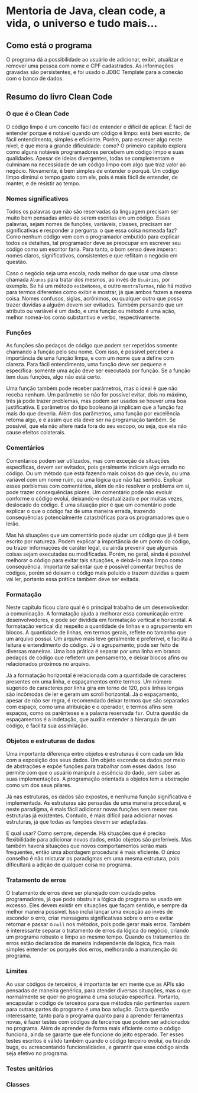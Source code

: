 # Mentoria de Java, clean code, a vida, o universo e tudo mais...

## Como está o programa

O programa dá a possibilidade ao usuário de adicionar, exibir, atualizar e remover uma pessoa com nome e CPF cadastrados.
As informações gravadas são persistentes, e foi usado o JDBC Template para a conexão com o banco de dados.

## Resumo do livro Clean Code

### O que é o Clean Code
O código limpo é um conceito fácil de entender e difícil de aplicar. 
É fácil de entender porque é notável quando um código é limpo: está bem escrito, de fácil entendimento, simples e eficiente. 
Porém, para escrever algo neste nível, é que mora a grande dificuldade: como? 
O primeiro capítulo explora como alguns notáveis programadores percebem um código limpo e suas qualidades. 
Apesar de ideias divergentes, todas se complementam e culminam na necessidade de um código limpo com algo que traz valor ao negócio.
Novamente, é bem simples de entender o porquê. Um código limpo diminui o tempo gasto com ele, pois é mais fácil de entender, de manter, e de resistir ao tempo.

###  Nomes significativos
Todos os palavras que não são reservadas da linguagem precisam ser muito bem pensadas antes de serem escritas em um código. 
Essas palavras, sejam nomes de funções, variáveis, classes, precisam ser significativas e responder a pergunta: o que essa coisa nomeada faz?
Como nenhum código vem com o programador embutido para explicar todos os detalhes, tal programador deve se preocupar em escrever seu código como um escritor faria.
Para tanto, o bom senso deve imperar: nomes claros, significativos, consistentes e que reflitam o negócio em questão.

Caso o negócio seja uma escola, nada melhor do que usar uma classe chamada `Alunos` para tratar dos mesmos, ao invés de `Usuários`, por exemplo. 
Se há um método `exibeNomes`, e outro `mostraTurmas`, não há motivo para termos diferentes como exibir e mostrar, já que ambos fazem a mesma coisa.
Nomes confusos, siglas, acrônimos, ou qualquer outro que possa trazer dúvidas a alguém devem ser evitados. 
Também pensando que um atributo ou variável é um dado, e uma função ou método é uma ação, melhor nomeá-los como substantivo e verbo, respectivamente.

### Funções
As funções são pedaços de código que podem ser repetidos somente chamando a função pelo seu nome.
Com isso, é possível perceber a importância de uma função limpa, e com um nome que a define com clareza.
Para fácil entendimento, uma função deve ser pequena e específica: somente uma ação deve ser executada por função.
Se a função tem duas funções, algo não está certo.

Uma função também pode receber parâmetros, mas o ideal é que não receba nenhum.
Um parâmetro se não for possível evitar, dois no máximo, três já pode trazer problemas, mas podem ser usados se houver uma boa justificativa.
E parâmetros do tipo booleano já implicam que a função faz mais do que deveria.
Além dos parâmetros, uma função por excelência retorna algo, e é assim que ela deve ser na programação também. 
Se possível, que ela não altere nada fora do seu escopo, ou seja, que ela não cause efeitos colaterais.

### Comentários
Comentários podem ser utilizados, mas com exceção de situações específicas, devem ser evitados, pois geralmente indicam algo errado no código.
Ou um método que está fazendo mais coisas do que devia, ou uma variável com um nome ruim, ou uma lógica que não faz sentido.
Explicar esses porblemas com comentários, além de não resolver o problema em si, pode trazer consequências piores.
Um comentário pode não evoluir conforme o código evolui, deixando-o desatualizado e por muitas vezes, deslocado do código.
E uma situação pior é que um comentário pode explicar o que o código faz de uma maneira errada, trazendo consequências potencialmente catastróficas para os programadores que o lerão.

Mas há situações que um comentário pode ajudar um código que já é bem escrito por natureza. 
Podem explicar a importância de um ponto do código, ou trazer informações de caráter legal, ou ainda prevenir que algumas coisas sejam executadas ou modificadas.
Porém, no geral, ainda é possível melhorar o código para evitar tais situações, e deixá-lo mais limpo como consequência.
Importante salientar que é possível comentar trechos de códigos, porém só deixam o código mais poluído e trazem dúvidas a quem vai ler, portanto essa prática também deve ser evitada.

### Formatação
Neste capítulo ficou claro qual é o principal trabalho de um desenvolvedor: a comunicação. 
A formatação ajuda a melhorar essa comunicação entre desenvolvedores, e pode ser dividida em formatação vertical e horizontal.
A formatação vertical diz respeito a quantidade de linhas e o agrupamento em blocos.
A quantidade de linhas, em termos gerais, reflete no tamanho que um arquivo possui. 
Um arquivo mais leve geralmente é preferível, e facilita a leitura e entendimento do código.
Já o agrupamento, pode ser feito de diversas maneiras. 
Uma boa prática é separar por uma linha em branco pedaços de código que refletem um pensamento, e deixar blocos afins ou relacionados próximos no arquivo.

Já a formatação horizontal é relacionada com a quantidade de caracteres presentes em uma linha, e espaçamentos entre termos.
Um número sugerido de caracteres por linha gira em torno de 120, pois linhas longas são incômodas de ler e geram um scroll horizontal.
Já o espaçamento, apesar de não ser regra, é recomendado deixar termos que são separados com espaço, como uma atribuição e o operador, e termos afins sem espaços, como os parênteses e a palavra reservada `for`.
Outra questão de espaçamentos é a indetação, que auxilia entender a hierarquia de um código, e facilita sua assimilação.

### Objetos e estruturas de dados
Uma importante diferença entre objetos e estruturas é com cada um lida com a exposição dos seus dados.
Um objeto esconde os dados por meio de abstrações e expõe funções para trabalhar com esses dados. 
Isso permite com que o usuário manipule a essência do dado, sem saber as suas implementações.
A programação orientada a objetos tem a abstração como um dos seus pilares.

Já nas estruturas, os dados são expostos, e nenhuma função significativa é implementada.
As estruturas são pensadas de uma maneira procedural, e neste paradigma, é mais fácil adicionar novas funções sem mexer nas estruturas já existentes.
Contudo, é mais difícil para adicionar novas estruturas, já que todas as funções devem ser adaptadas.

E qual usar? Como sempre, depende. Há situações que é preciso flexibilidade para adicionar novos dados, então objetos são preferíveis. 
Mas também haverá situações que novos comportamentos serão mais frequentes, então uma abordagem procedural é mais eficiente.
O único conselho é não misturar os paradigmas em uma mesma estrutura, pois dificultará a adição de qualquer coisa no programa.

### Tratamento de erros
O tratamento de erros deve ser planejado com cuidado pelos programadores, já que pode obstruir a lógica do programa se usado em excesso.
Eles devem existir em situações que façam sentido, e sempre da melhor maneira possível.
Isso inclui lançar uma exceção ao invés de esconder o erro, criar mensagens significativas sobre o erro e evitar retornar e passar o `null` nos métodos, pois pode gerar mais erros.
Também é interessante separar o tratamento de erros da lógica do negócio, criando um programa robusto e limpo ao mesmo tempo.
Quando os tratamentos de erros estão declarados de maneira independente da lógica, fica mais simples entender os porquês dos erros, melhorando a manutenção do programa.

### Limites
Ao usar códigos de terceiros, é importante ter em mente que as APIs são pensadas de maneira genérica, para atender diversas situações, mas o que normalmente se quer no programa é uma solução específica.
Portanto, encapsular o código de terceiros para que métodos não pertinentes vazem para outras partes do programa é uma boa solução.
Outra questão interessante, tanto para o programa quanto para a aprender ferramentas novas, é fazer testes com códigos de terceiros que podem ser adicionados no programa.
Além de aprender de forma mais eficiente como o código funciona, ainda se garante que ele funcione do jeito esperado.
Ter esses testes escritos é válido também quando o código terceiro evoluí, ou tirando bugs, ou acrescentando funcionalidades, e garantir que esse código ainda seja efetivo no programa.

### Testes unitários


### Classes